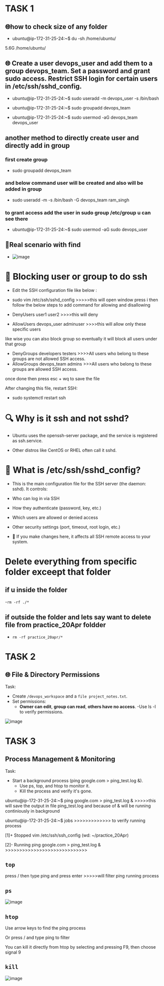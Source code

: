 # TASK 1

## 🌐how to check size of any folder 

- ubuntu@ip-172-31-25-24:~$ du -sh /home/ubuntu/

5.6G    /home/ubuntu/



## 🌐 Create a user devops_user and add them to a group devops_team. Set a password and grant sudo access. Restrict SSH login for certain users in /etc/ssh/sshd_config.


- ubuntu@ip-172-31-25-24:~$ sudo useradd -m devops_user -s /bin/bash

- ubuntu@ip-172-31-25-24:~$ sudo groupadd devops_team

- ubuntu@ip-172-31-25-24:~$ sudo usermod -aG devops_team devops_user


## another method to directly create user and directly add in group


### first create group 

- sudo groupadd devops_team

### and below command user will be created and also will be added in group 

- sudo useradd -m -s /bin/bash -G devops_team ram_singh

### to grant access add the user in sudo group /etc/group u can see there 

- ubuntu@ip-172-31-25-24:~$ sudo usermod -aG sudo devops_user




## 🚀Real scenario with find 
- ![image](https://github.com/user-attachments/assets/222f9028-907a-4f67-98a8-ef917f4d617b)



# 🚀 Blocking user or group to do ssh

- Edit the SSH configuration file like below :

- sudo vim /etc/ssh/sshd_config >>>>>this will open window press i then follow the below steps to add command for allowing and disallowing

- DenyUsers user1 user2   >>>>this will deny 

- AllowUsers devops_user adminuser  >>>>this will allow only these specific users

like wise you can also block group so eventually it will block all users under that group

- DenyGroups developers testers >>>>All users who belong to these groups are not allowed SSH access.
- AllowGroups devops_team admins >>>All users who belong to these groups are allowed SSH access.

once done then press esc + wq to save the file 
  
After changing this file, restart SSH:

- sudo systemctl restart ssh

# 🔍 Why is it ssh and not sshd?

- Ubuntu uses the openssh-server package, and the service is registered as ssh.service.

- Other distros like CentOS or RHEL often call it sshd.

# 🔐 What is /etc/ssh/sshd_config?

- This is the main configuration file for the SSH server (the daemon: sshd). It controls:

- Who can log in via SSH

- How they authenticate (password, key, etc.)

- Which users are allowed or denied access

- Other security settings (port, timeout, root login, etc.)

- 📌 If you make changes here, it affects all SSH remote access to your system.



# Delete everything from specific folder exceept that folder 

## if u inside the folder 

-`rm -rf ./*`

## if outside the folder and lets say want to delete file from practice_20Apr foldder

- `rm -rf practice_20apr/*`




# TASK 2

## 🌐 File & Directory Permissions

Task:
- Create `/devops_workspace` and a `file project_notes.txt`.
- Set permissions:
  - **Owner can edit**, **group can read**, **others have no access**.
-Use ls -l to verify permissions.

![image](https://github.com/user-attachments/assets/9a466954-551d-4962-81ef-8adaf7ac9b8a)



# TASK 3

## Process Management & Monitoring
Task:
- Start a background process (ping google.com > ping_test.log &).
  - Use ps, top, and htop to monitor it.
  - Kill the process and verify it's gone.
 
ubuntu@ip-172-31-25-24:~$ ping google.com > ping_test.log & >>>>>this will save the output in file ping_test.log and because of & will be running continiously in background


ubuntu@ip-172-31-25-24:~$ jobs >>>>>>>>>>>>> to verify running process

[1]+  Stopped                 vim /etc/ssh/ssh_config  (wd: ~/practice_20Apr)

[2]-  Running                 ping google.com > ping_test.log & >>>>>>>>>>>>>>>>>>>>>>>>>>>>>

## `top`

press / then type ping and press enter     >>>>>will filter ping running process

## `ps`

![image](https://github.com/user-attachments/assets/bd5f3721-d861-4d42-b6c1-bcf02dbc99a6)


## `htop`

Use arrow keys to find the ping process

Or press / and type ping to filter

You can kill it directly from htop by selecting and pressing F9, then choose signal 9


## `kill`


![image](https://github.com/user-attachments/assets/c929182e-37c7-4d80-a905-c3303477feb1)









